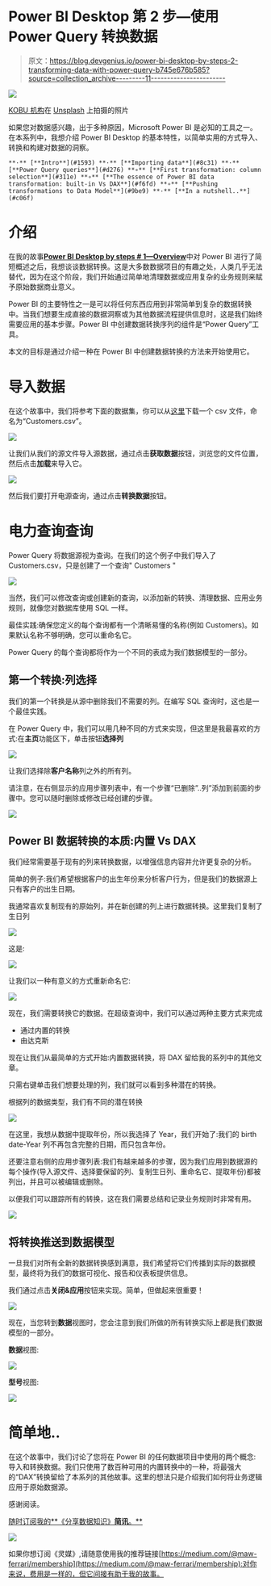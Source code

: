 # Power BI Desktop 第 2 步—使用 Power Query 转换数据

> 原文：<https://blog.devgenius.io/power-bi-desktop-by-steps-2-transforming-data-with-power-query-b745e676b585?source=collection_archive---------11----------------------->

![](img/987976f3bf1ed4e9632a2665fd5edbfb.png)

[KOBU 机构](https://unsplash.com/@kobuagency?utm_source=medium&utm_medium=referral)在 [Unsplash](https://unsplash.com?utm_source=medium&utm_medium=referral) 上拍摄的照片

如果您对数据感兴趣，出于多种原因，Microsoft Power BI 是必知的工具之一。在本系列中，我想介绍 Power BI Desktop 的基本特性，以简单实用的方式导入、转换和构建对数据的洞察。

```
**·** [**Intro**](#1593) **·** [**Importing data**](#8c31) **·** [**Power Query queries**](#d276) **∘** [**First transformation: column selection**](#311e) **∘** [**The essence of Power BI data transformation: built-in Vs DAX**](#f6fd) **∘** [**Pushing transformations to Data Model**](#9be9) **·** [**In a nutshell..**](#c06f)
```

# 介绍

在我的故事[**Power BI Desktop by steps # 1—Overview**](/power-bi-desktop-by-steps-1-overview-22bf781fd8bf)中对 Power BI 进行了简短概述之后，我想谈谈数据转换。这是大多数数据项目的有趣之处，人类几乎无法替代，因为在这个阶段，我们开始通过简单地清理数据或应用复杂的业务规则来赋予原始数据商业意义。

Power BI 的主要特性之一是可以将任何东西应用到非常简单到复杂的数据转换中。当我们想要生成直接的数据洞察或为其他数据流程提供信息时，这是我们始终需要应用的基本步骤。Power BI 中创建数据转换序列的组件是“Power Query”工具。

本文的目标是通过介绍一种在 Power BI 中创建数据转换的方法来开始使用它。

# 导入数据

在这个故事中，我们将参考下面的数据集，你可以从[这里](https://github.com/MawFerrari/SharedRepo/blob/27b4e8f80093c3c6fb4f737f980bdb2fc83dc066/Customers.csv)下载一个 csv 文件，命名为“Customers.csv”。

![](img/c6f67104a028904c76dc7263010a375a.png)

让我们从我们的源文件导入源数据，通过点击**获取数据**按钮，浏览您的文件位置，然后点击**加载**来导入它。

![](img/16a27e7b4ff0b5224aaa4cbd2981fcd2.png)

然后我们要打开电源查询，通过点击**转换数据**按钮。

# **电力查询查询**

Power Query 将数据源视为查询。在我们的这个例子中我们导入了 Customers.csv，只是创建了一个查询" Customers "

![](img/f32915292eb4aaa9275e0f3648788e98.png)

当然，我们可以修改查询或创建新的查询，以添加新的转换、清理数据、应用业务规则，就像您对数据库使用 SQL 一样。

最佳实践:确保您定义的每个查询都有一个清晰易懂的名称(例如 Customers)。如果默认名称不够明确，您可以重命名它。

Power Query 的每个查询都将作为一个不同的表成为我们数据模型的一部分。

## 第一个转换:列选择

我们的第一个转换是从源中删除我们不需要的列。在编写 SQL 查询时，这也是一个最佳实践。

在 Power Query 中，我们可以用几种不同的方式来实现，但这里是我最喜欢的方式:在**主页**功能区下，单击按钮**选择列**

![](img/0613ec9de65ebffe6268e0269f734241.png)

让我们选择除**客户名称**列之外的所有列。

请注意，在右侧显示的应用步骤列表中，有一个步骤“已删除”..列”添加到前面的步骤中。您可以随时删除或修改已经创建的步骤。

![](img/b771ce4c818fa53100eea23241e4ab0d.png)

## Power BI 数据转换的本质:内置 Vs DAX

我们经常需要基于现有的列来转换数据，以增强信息内容并允许更复杂的分析。

简单的例子:我们希望根据客户的出生年份来分析客户行为，但是我们的数据源上只有客户的出生日期。

我通常喜欢复制现有的原始列，并在新创建的列上进行数据转换。这里我们复制了生日列

![](img/e00cc920e5804c5d5ddbf99bf8367f8b.png)

这是:

![](img/0e990c92f3d4c5b17f9a7a662a137270.png)

让我们以一种有意义的方式重新命名它:

![](img/0f22472737f7c1775dfcd0cb3794a0f0.png)

现在，我们需要转换它的数据。在超级查询中，我们可以通过两种主要方式来完成

*   通过内置的转换
*   由达克斯

现在让我们从最简单的方式开始:内置数据转换，将 DAX 留给我的系列中的其他文章。

只需右键单击我们想要处理的列，我们就可以看到多种潜在的转换。

根据列的数据类型，我们有不同的潜在转换

![](img/0c09d573819dd5c6006150dd8e9531b6.png)

在这里，我想从数据中提取年份，所以我选择了 Year，我们开始了:我们的 birth date-Year 列不再包含完整的日期，而只包含年份。

还要注意右侧的应用步骤列表:我们有越来越多的步骤，因为我们应用到数据源的每个操作(导入源文件、选择要保留的列、复制生日列、重命名它、提取年份)都被列出，并且可以被编辑或删除。

以便我们可以跟踪所有的转换，这在我们需要总结和记录业务规则时非常有用。

![](img/6730808fdfa913feb5b64b34475722a1.png)

## 将转换推送到数据模型

一旦我们对所有全新的数据转换感到满意，我们希望将它们传播到实际的数据模型，最终将为我们的数据可视化、报告和仪表板提供信息。

我们通过点击**关闭&应用**按钮来实现。简单，但做起来很重要！

![](img/e1af0c03b09939763dae5b4bf9baf20c.png)

现在，当您转到**数据**视图时，您会注意到我们所做的所有转换实际上都是我们数据模型的一部分。

**数据**视图:

![](img/27e709a026fd5e543661871a4a2ffd9b.png)

**型号**视图:

![](img/d210b6fcc9b8351a590df3c02ed04177.png)

# 简单地..

在这个故事中，我们讨论了您将在 Power BI 的任何数据项目中使用的两个概念:导入和转换数据。我们只使用了数百种可用的内置转换中的一种，将最强大的“DAX”转换留给了本系列的其他故事。这里的想法只是介绍我们如何将业务逻辑应用于原始数据源。

感谢阅读。

[随时订阅我的**《分享数据知识》**简讯**。**](http://eepurl.com/humfIH)

![](img/97360d2ffc129b1d1bc250cf0ff4a0eb.png)

如果你想订阅《灵媒》,请随意使用我的推荐链接[https://medium.com/@maw-ferrari/membership](https://medium.com/@maw-ferrari/membership):对你来说，费用是一样的，但它间接有助于我的故事。